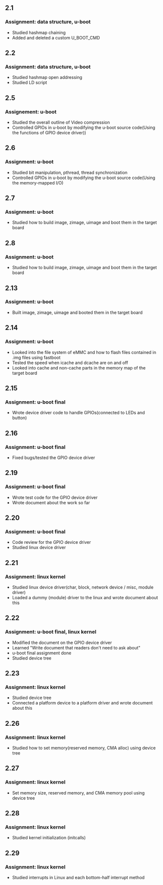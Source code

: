 ## 2.1
### Assignment: data structure, u-boot
- Studied hashmap chaining
- Added and deleted a custom U_BOOT_CMD
## 2.2
### Assignment: data structure, u-boot
- Studied hashmap open addressing
- Studied LD script
## 2.5
### Assignement: u-boot
- Studied the overall outline of Video compression
- Controlled GPIOs in u-boot by modifying the u-boot source code(Using the functions of GPIO device driver))
## 2.6
### Assignment: u-boot
- Studied bit manipulation, pthread, thread synchronization
- Controlled GPIOs in u-boot by modifying the u-boot source code(Using the memory-mapped I/O)
## 2.7
### Assignment: u-boot
- Studied how to build image, zimage, uimage and boot them in the target board
## 2.8
### Assignment: u-boot
- Studied how to build image, zimage, uimage and boot them in the target board
## 2.13
### Assignment: u-boot
- Built image, zimage, uimage and booted them in the target board
## 2.14
### Assignment: u-boot
- Looked into the file system of eMMC and how to flash files contained in .img files using fastboot
- Tested the speed when icache and dcache are on and off
- Looked into cache and non-cache parts in the memory map of the target board
## 2.15
### Assignment: u-boot final
- Wrote device driver code to handle GPIOs(connected to LEDs and button)
## 2.16
### Assignment: u-boot final
- Fixed bugs/tested the GPIO device driver
## 2.19
### Assignment: u-boot final
- Wrote test code for the GPIO device driver
- Wrote document about the work so far
## 2.20
### Assignment: u-boot final
- Code review for the GPIO device driver
- Studied linux device driver
## 2.21
### Assignment: linux kernel
- Studied linux device driver(char, block, network device / misc, module driver)
- Loaded a dummy (module) driver to the linux and wrote document about this
## 2.22
### Assignment: u-boot final, linux kernel
- Modified the document on the GPIO device driver
- Learned "Write document that readers don't need to ask about"
- u-boot final assignment done
- Studied device tree
## 2.23
### Assignment: linux kernel
- Studied device tree
- Connected a platform device to a platform driver and wrote document about this
## 2.26
### Assignment: linux kernel
- Studied how to set memory(reserved memory, CMA alloc) using device tree
## 2.27
### Assignment: linux kernel
- Set memory size, reserved memory, and CMA memory pool using device tree
## 2.28
### Assignment: linux kernel
- Studied kernel initialization (initcalls)
## 2.29
### Assignment: linux kernel
- Studied interrupts in Linux and each bottom-half interrupt method
